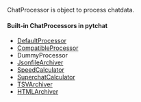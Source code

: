 ChatProcessor is object to process chatdata.

#### Built-in ChatProcessors in pytchat
 * [DefaultProcessor](https://github.com/taizan-hokuto/pytchat/wiki/DefaultProcessor)
 * [CompatibleProcessor](https://github.com/taizan-hokuto/pytchat/wiki/CompatibleProcessor)
 * DummyProcessor
 * [JsonfileArchiver](https://github.com/taizan-hokuto/pytchat/wiki/JsonfileArchiver)
 * [SpeedCalculator](https://github.com/taizan-hokuto/pytchat/wiki/SpeedCalculator)
 * [SuperchatCalculator](https://github.com/taizan-hokuto/pytchat/wiki/SuperchatCalculator)
 * [TSVArchiver](https://github.com/taizan-hokuto/pytchat/wiki/TSVArchiver)
 * [HTMLArchiver](https://github.com/taizan-hokuto/pytchat/wiki/HTMLArchiver)